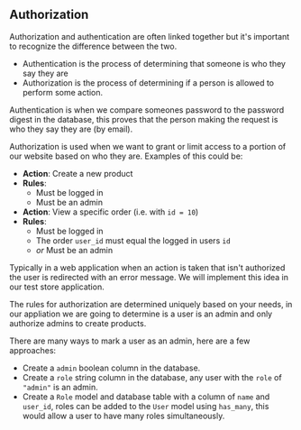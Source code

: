 ## Authorization

Authorization and authentication are often linked together but it's important to recognize the difference between the two.

- Authentication is  the process of determining that someone is who they say they are
- Authorization is the process of determining if a person is allowed to perform some action.

Authentication is when we compare someones password to the password digest in the database, this proves that the person making the request is who they say they are (by email).

Authorization is used when we want to grant or limit access to a portion of our website based on who they are. Examples of this could be:

- **Action**: Create a new product
- **Rules**:
  - Must be logged in
  - Must be an admin
- **Action**: View a specific order (i.e. with `id = 10`)
- **Rules**:
  - Must be logged in
  - The order `user_id` must equal the logged in users `id`
  - *or* Must be an admin

Typically in a web application when an action is taken that isn't authorized the user is redirected with an error message. We will implement this idea in our test store application.

The rules for authorization are determined uniquely based on your needs, in our appliation we are going to determine is a user is an admin and only authorize admins to create products.

There are many ways to mark a user as an admin, here are a few approaches:

- Create a `admin` boolean column in the database.
- Create a `role` string column in the database, any user with the `role` of `"admin"` is an admin.
- Create a `Role` model and database table with a column of `name` and `user_id`, roles can be added to the `User` model using `has_many`, this would allow a user to have many roles simultaneously. 

